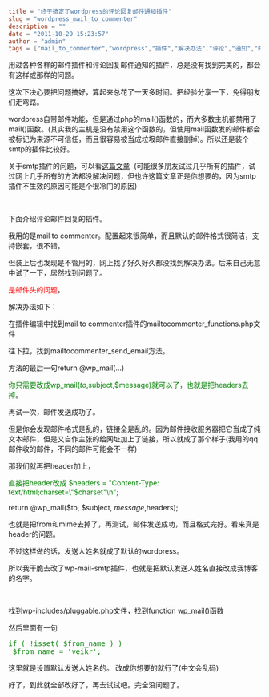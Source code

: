 ```toml
title = "终于搞定了wordpress的评论回复邮件通知插件"
slug = "wordpress_mail_to_commenter"
description = ""
date = "2011-10-29 15:23:57"
author = "admin"
tags = ["mail_to_commenter","wordpress","插件","解决办法","评论","通知","邮件"]
```

用过各种各样的邮件插件和评论回复邮件通知的插件，总是没有找到完美的，都会有这样或那样的问题。

这次下决心要把问题搞好，算起来总花了一天多时间。把经验分享一下，免得朋友们走弯路。

<!--more-->

wordpress自带邮件功能，但是通过php的mail()函数的，而大多数主机都禁用了mail()函数。(其实我的主机是没有禁用这个函数的，但使用mail函数发的邮件都会被标记为来源不可信任，而且很容易被当成垃圾邮件直接删掉)。所以还是装个smtp的插件比较好。

关于smtp插件的问题，可以看<a title="wordpress发邮件出现Could not connect to SMTP host的解决办法(转载)" href="http://veikr.com/201110/wordpress_could_not_connect_to_smtp_host.html">这篇文章</a>  (可能很多朋友试过几乎所有的插件，试过网上几乎所有的方法都没解决问题，但也许这篇文章正是你想要的，因为smtp插件不生效的原因可能是个很冷门的原因)

&nbsp;

下面介绍评论邮件回复的插件。

我用的是mail to commenter。配置起来很简单，而且默认的邮件格式很简洁，支持嵌套，很不错。

但装上后也发现是不管用的，网上找了好久好久都没找到解决办法。后来自己无意中试了一下，居然找到问题了。

<span style="color: #ff0000;">是邮件头的问题</span>。

解决办法如下：

在插件编辑中找到mail to commenter插件的mailtocommenter_functions.php文件

往下拉，找到mailtocommenter_send_email方法。

方法的最后一句return @wp_mail(...)

<span style="color: #008000;">你只需要改成wp_mail($to,$subject,$message)就可以了，也就是把headers去掉</span>。

再试一次，邮件发送成功了。

但是你会发现邮件格式是乱的，链接全是乱的。因为邮件接收服务器把它当成了纯文本邮件，但是又自作主张的给网址加上了链接，所以就成了那个样子(我用的qq邮件收的邮件，不同的邮件可能会不一样)

那我们就再把header加上，

<span style="color: #008000;">直接把header改成 $headers = "Content-Type: text/html;charset=\"$charset\"\n"; </span>

return @wp_mail($to, $subject, $message,$headers);

也就是把from和mime去掉了，再测试，邮件发送成功，而且格式完好。看来真是header的问题。

不过这样做的话，发送人姓名就成了默认的wordpress。

所以我干脆去改了wp-mail-smtp插件，也就是把默认发送人姓名直接改成我博客的名字。

&nbsp;

找到wp-includes/pluggable.php文件，找到function wp_mail()函数

然后里面有一句
<pre><span style="color: #008000;">if ( !isset( $from_name ) )</span>
<span style="color: #008000;"> $from_name = 'veikr';</span></pre>
这里就是设置默认发送人姓名的。
改成你想要的就行了(中文会乱码)

好了，到此就全部改好了，再去试试吧。完全没问题了。
